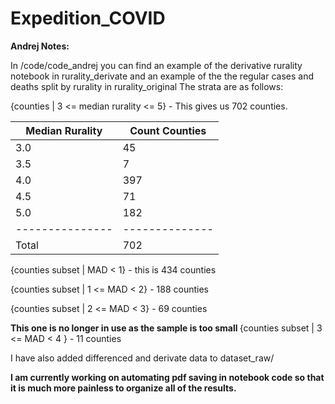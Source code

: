 # Expedition_COVID


<b> Andrej Notes: </b>

In /code/code_andrej you can find an example of the derivative rurality notebook in rurality_derivate and an example of the the regular cases and deaths split by rurality in rurality_original 
The strata are as follows:

{counties |  3 <= median rurality <= 5} - This gives us 702 counties.

| Median Rurality | Count Counties |
| -------------   | -------------  |
|  3.0            | 45             |
|  3.5            | 7              |
|  4.0            | 397            |
|  4.5            | 71             |
|  5.0            | 182            |
| --------------- | -------------- |
| Total           | 702            |
 
{counties subset | MAD < 1} - this is 434 counties
 
{counties subset | 1 <= MAD < 2} - 188 counties
 
{counties subset | 2 <= MAD < 3} - 69 counties
 
<b> This one is no longer in use as the sample is too small </b>
{counties subset | 3 <= MAD < 4 } - 11 counties

I have also added differenced and derivate data to dataset_raw/

<b> I am currently working on automating pdf saving in notebook code so that it is much more painless to organize all of the results. 
